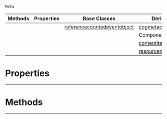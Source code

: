  `Meta`

|Methods|Properties|Base Classes|Derived Classes|
|---|---|---|---|
| | |[referencecountedeventobject](https://github.com/dragonCASTjosh/PlasmaDocs/blob/master/code_reference/class_reference/referencecountedeventobject.markdown)|[cogmetaoperations](https://github.com/dragonCASTjosh/PlasmaDocs/blob/master/code_reference/class_reference/cogmetaoperations.markdown)|
| | | |ComponentMetaOperations|
| | | |[contentitemmetaoperations](https://github.com/dragonCASTjosh/PlasmaDocs/blob/master/code_reference/class_reference/contentitemmetaoperations.markdown)|
| | | |[resourcemetaoperations](https://github.com/dragonCASTjosh/PlasmaDocs/blob/master/code_reference/class_reference/resourcemetaoperations.markdown)|


 #  Properties


---  
 #  Methods


---  
 

 